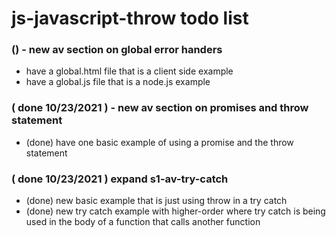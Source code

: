 # js-javascript-throw todo list

### () - new av section on global error handers
* have a global.html file that is a client side example
* have a global.js file that is a node.js example

### ( done 10/23/2021 ) - new av section on promises and throw statement
* (done) have one basic example of using a promise and the throw statement

### ( done 10/23/2021 ) expand s1-av-try-catch
* (done) new basic example that is just using throw in a try catch
* (done) new try catch example with higher-order where try catch is being used in the body of a function that calls another function